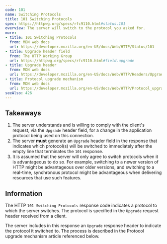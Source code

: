 ```yaml
---
code: 101
name: Switching Protocols
title: 101 Switching Protocols
spec: https://httpwg.org/specs/rfc9110.html#status.101
overview: The server will switch to the protocol you asked for.
more:
- title: 101 Switching Protocols
  from: MDN web docs
  url: https://developer.mozilla.org/en-US/docs/Web/HTTP/Status/101
- title: Upgrade header field
  from: The HTTP Working Group
  url: https://httpwg.org/specs/rfc9110.html#field.upgrade
- title: Upgrade header
  from: MDN web docs
  url: https://developer.mozilla.org/en-US/docs/Web/HTTP/Headers/Upgrade
- title: Protocol upgrade mechanism
  from: MDN web docs
  url: https://developer.mozilla.org/en-US/docs/Web/HTTP/Protocol_upgrade_mechanism
seeAlso: 426
---
```


## Takeaways

1. The server understands and is willing to comply with the client's request, via the `Upgrade` header field, for a change in the application protocol being used on this connection.
1. The server **must** generate an `Upgrade` header field in the response that indicates which protocol(s) will be switched to immediately after the empty line that terminates the `101` response.
1. It is assumed that the server will only agree to switch protocols when it is advantageous to do so. For example, switching to a newer version of HTTP might be advantageous over older versions, and switching to a real-time, synchronous protocol might be advantageous when delivering resources that use such features.

## Information

The HTTP `101 Switching Protocols` response code indicates a protocol to which the server switches. The protocol is specified in the `Upgrade` request header received from a client.

The server includes in this response an `Upgrade` response header to indicate the protocol it switched to. The process is described in the Protocol upgrade mechanism article referenced below.
